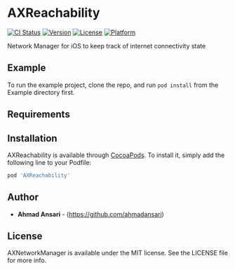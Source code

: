 # AXReachability

[![CI Status](http://img.shields.io/travis/ansari.ahmad@gmail.com/AXReachability.svg?style=flat)](https://travis-ci.org/ansari.ahmad@gmail.com/AXReachability)
[![Version](https://img.shields.io/cocoapods/v/AXReachability.svg?style=flat)](http://cocoapods.org/pods/AXReachability)
[![License](https://img.shields.io/cocoapods/l/AXReachability.svg?style=flat)](http://cocoapods.org/pods/AXReachability)
[![Platform](https://img.shields.io/cocoapods/p/AXReachability.svg?style=flat)](http://cocoapods.org/pods/AXReachability)

Network Manager for iOS to keep track of internet connectivity state

## Example

To run the example project, clone the repo, and run `pod install` from the Example directory first.

## Requirements

## Installation

AXReachability is available through [CocoaPods](http://cocoapods.org). To install
it, simply add the following line to your Podfile:

```ruby
pod 'AXReachability'
```

## Author

* **Ahmad Ansari** - (https://github.com/ahmadansari)

## License

AXNetworkManager is available under the MIT license. See the LICENSE file for more info.

